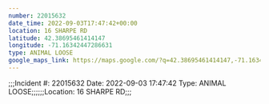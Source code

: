 ```yaml
---
number: 22015632
date_time: 2022-09-03T17:47:42+00:00
location: 16 SHARPE RD
latitude: 42.38695461414147
longitude: -71.16342447286631
type: ANIMAL LOOSE
google_maps_link: https://maps.google.com/?q=42.38695461414147,-71.16342447286631
---
```


;;;Incident #: 22015632   Date: 2022-09-03 17:47:42    Type: ANIMAL LOOSE;;;;;;Location: 16 SHARPE RD;;;
